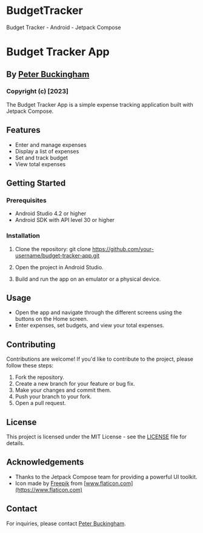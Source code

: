 # BudgetTracker
Budget Tracker - Android - Jetpack Compose
# Budget Tracker App
## By [Peter Buckingham](https://github.com/NemesisGuy)
### Copyright (c) [2023]

The Budget Tracker App is a simple expense tracking application built with Jetpack Compose.

## Features

- Enter and manage expenses
- Display a list of expenses
- Set and track budget
- View total expenses

## Getting Started

### Prerequisites

- Android Studio 4.2 or higher
- Android SDK with API level 30 or higher

### Installation

1. Clone the repository:
   git clone https://github.com/your-username/budget-tracker-app.git

2. Open the project in Android Studio.

3. Build and run the app on an emulator or a physical device.

## Usage

- Open the app and navigate through the different screens using the buttons on the Home screen.
- Enter expenses, set budgets, and view your total expenses.

## Contributing

Contributions are welcome! If you'd like to contribute to the project, please follow these steps:

1. Fork the repository.
2. Create a new branch for your feature or bug fix.
3. Make your changes and commit them.
4. Push your branch to your fork.
5. Open a pull request.

## License

This project is licensed under the MIT License - see the [LICENSE](License.md) file for details.

## Acknowledgements

- Thanks to the Jetpack Compose team for providing a powerful UI toolkit.
- Icon made by [Freepik](https://www.freepik.com) from [www.flaticon.com](https://www.flaticon.com)

## Contact

For inquiries, please contact [Peter Buckingham](mailto:your.email@example.com).

